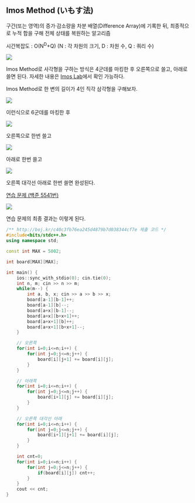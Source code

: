 ## Imos Method (いもす法)
구간(또는 영역)의 증가·감소량을 차분 배열(Difference Array)에 기록한 뒤, 최종적으로 누적 합을 구해 전체 상태를 복원하는 알고리즘

시간복잡도 : O(N<sup>D</sup>+Q) (N : 각 차원의 크기, D : 차원 수, Q : 쿼리 수)

![](https://github.com/user-attachments/assets/b583f51a-1765-44a7-a79d-c0adca081ecb)

Imos Method로 사각형을 구하는 방식은 4군데를 마킹한 후 오른쪽으로 쓸고, 아래로 쓸면 된다. 자세한 내용은 [Imos Lab](https://imoz.jp/algorithms/imos_method.html)에서 확인 가능하다.

Imos Method로 한 변의 길이가 4인 직각 삼각형을 구해보자.

![](https://github.com/user-attachments/assets/71a8c27f-c47d-4123-b08c-188e24646a08)

이런식으로 6군데를 마킹한 후

![](https://github.com/user-attachments/assets/0bb2a49b-42f1-45fe-8ff4-d43c6b37da08)

오른쪽으로 한번 쓸고

![](https://github.com/user-attachments/assets/73e9d5e5-a615-4c5d-aff0-2e5782f126e6)

아래로 한번 쓸고

![](https://github.com/user-attachments/assets/671e6c95-a31d-4a34-8d64-1ce51e341f32)

오른쪽 대각선 아래로 한번 쓸면 완성된다.

[연습 문제 (백준 5541번)](https://www.acmicpc.net/problem/5541)

![](https://github.com/user-attachments/assets/ffab57aa-4395-43fa-a73c-986b836cfc0d)

연습 문제의 최종 결과는 이렇게 된다.

``` c++
/** http://boj.kr/c40c3fb76ea245d4879b7d038344cf7e 제출 코드 */
#include<bits/stdc++.h>
using namespace std;

const int MAX = 5002;

int board[MAX][MAX];

int main() {
    ios::sync_with_stdio(0); cin.tie(0);
    int n, m; cin >> n >> m;
    while(m--) {
        int a, b, x; cin >> a >> b >> x;
        board[a-1][b-1]++;
        board[a-1][b]--;
        board[a+x][b-1]--;
        board[a+x][b+x+1]++;
        board[a+x+1][b]++;
        board[a+x+1][b+x+1]--;
    }

    // 오른쪽
    for(int i=0;i<=n;i++) {
        for(int j=0;j<=n;j++) {
            board[i][j+1] += board[i][j];
        }
    }

    // 아래쪽
    for(int i=0;i<=n;i++) {
        for(int j=0;j<=n;j++) {
            board[i+1][j] += board[i][j];
        }
    }

    // 오른쪽 대각선 아래
    for(int i=0;i<=n;i++) {
        for(int j=0;j<=n;j++) {
            board[i+1][j+1] += board[i][j];
        }
    }

    int cnt=0;
    for(int i=0;i<=n;i++) {
        for(int j=0;j<=n;j++) {
            if(board[i][j]) cnt++;
        }
    }
    cout << cnt;
}
```
